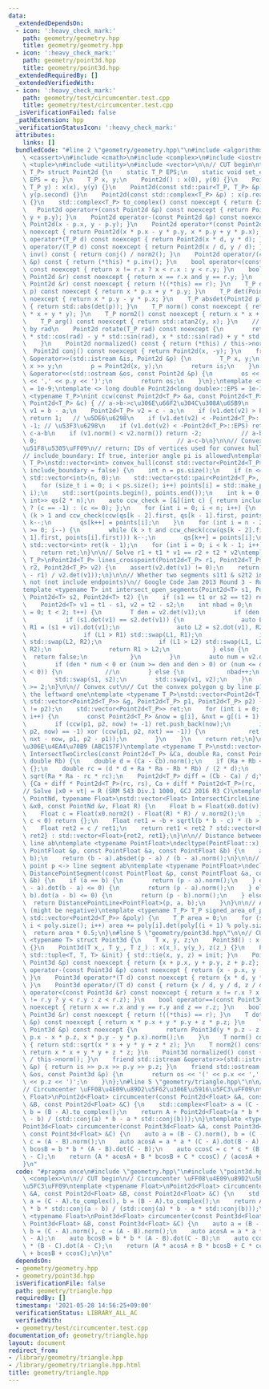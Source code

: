 ```yaml
---
data:
  _extendedDependsOn:
  - icon: ':heavy_check_mark:'
    path: geometry/geometry.hpp
    title: geometry/geometry.hpp
  - icon: ':heavy_check_mark:'
    path: geometry/point3d.hpp
    title: geometry/point3d.hpp
  _extendedRequiredBy: []
  _extendedVerifiedWith:
  - icon: ':heavy_check_mark:'
    path: geometry/test/circumcenter.test.cpp
    title: geometry/test/circumcenter.test.cpp
  _isVerificationFailed: false
  _pathExtension: hpp
  _verificationStatusIcon: ':heavy_check_mark:'
  attributes:
    links: []
  bundledCode: "#line 2 \"geometry/geometry.hpp\"\n#include <algorithm>\n#include\
    \ <cassert>\n#include <cmath>\n#include <complex>\n#include <iostream>\n#include\
    \ <tuple>\n#include <utility>\n#include <vector>\n\n// CUT begin\ntemplate <typename\
    \ T_P> struct Point2d {\n    static T_P EPS;\n    static void set_eps(T_P e) {\
    \ EPS = e; }\n    T_P x, y;\n    Point2d() : x(0), y(0) {}\n    Point2d(T_P x,\
    \ T_P y) : x(x), y(y) {}\n    Point2d(const std::pair<T_P, T_P> &p) : x(p.first),\
    \ y(p.second) {}\n    Point2d(const std::complex<T_P> &p) : x(p.real()), y(p.imag())\
    \ {}\n    std::complex<T_P> to_complex() const noexcept { return {x, y}; }\n \
    \   Point2d operator+(const Point2d &p) const noexcept { return Point2d(x + p.x,\
    \ y + p.y); }\n    Point2d operator-(const Point2d &p) const noexcept { return\
    \ Point2d(x - p.x, y - p.y); }\n    Point2d operator*(const Point2d &p) const\
    \ noexcept { return Point2d(x * p.x - y * p.y, x * p.y + y * p.x); }\n    Point2d\
    \ operator*(T_P d) const noexcept { return Point2d(x * d, y * d); }\n    Point2d\
    \ operator/(T_P d) const noexcept { return Point2d(x / d, y / d); }\n    Point2d\
    \ inv() const { return conj() / norm2(); }\n    Point2d operator/(const Point2d\
    \ &p) const { return (*this) * p.inv(); }\n    bool operator<(const Point2d &r)\
    \ const noexcept { return x != r.x ? x < r.x : y < r.y; }\n    bool operator==(const\
    \ Point2d &r) const noexcept { return x == r.x and y == r.y; }\n    bool operator!=(const\
    \ Point2d &r) const noexcept { return !((*this) == r); }\n    T_P dot(Point2d\
    \ p) const noexcept { return x * p.x + y * p.y; }\n    T_P det(Point2d p) const\
    \ noexcept { return x * p.y - y * p.x; }\n    T_P absdet(Point2d p) const noexcept\
    \ { return std::abs(det(p)); }\n    T_P norm() const noexcept { return std::sqrt(x\
    \ * x + y * y); }\n    T_P norm2() const noexcept { return x * x + y * y; }\n\
    \    T_P arg() const noexcept { return std::atan2(y, x); }\n    // rotate point/vector\
    \ by rad\n    Point2d rotate(T_P rad) const noexcept {\n        return Point2d(x\
    \ * std::cos(rad) - y * std::sin(rad), x * std::sin(rad) + y * std::cos(rad));\n\
    \    }\n    Point2d normalized() const { return (*this) / this->norm(); }\n  \
    \  Point2d conj() const noexcept { return Point2d(x, -y); }\n    friend std::istream\
    \ &operator>>(std::istream &is, Point2d &p) {\n        T_P x, y;\n        is >>\
    \ x >> y;\n        p = Point2d(x, y);\n        return is;\n    }\n    friend std::ostream\
    \ &operator<<(std::ostream &os, const Point2d &p) {\n        os << '(' << p.x\
    \ << ',' << p.y << ')';\n        return os;\n    }\n};\ntemplate <> double Point2d<double>::EPS\
    \ = 1e-9;\ntemplate <> long double Point2d<long double>::EPS = 1e-12;\n\ntemplate\
    \ <typename T_P>\nint ccw(const Point2d<T_P> &a, const Point2d<T_P> &b, const\
    \ Point2d<T_P> &c) { // a->b->c\u306E\u66F2\u304C\u308A\u65B9\n    Point2d<T_P>\
    \ v1 = b - a;\n    Point2d<T_P> v2 = c - a;\n    if (v1.det(v2) > Point2d<T_P>::EPS)\
    \ return 1;   // \u5DE6\u6298\n    if (v1.det(v2) < -Point2d<T_P>::EPS) return\
    \ -1; // \u53F3\u6298\n    if (v1.dot(v2) < -Point2d<T_P>::EPS) return 2;  //\
    \ c-a-b\n    if (v1.norm() < v2.norm()) return -2;           // a-b-c\n    return\
    \ 0;                                       // a-c-b\n}\n\n// Convex hull \uFF08\
    \u51F8\u5305\uFF09\n// return: IDs of vertices used for convex hull, counterclockwise\n\
    // include_boundary: If true, interior angle pi is allowed\ntemplate <typename\
    \ T_P>\nstd::vector<int> convex_hull(const std::vector<Point2d<T_P>> &ps, bool\
    \ include_boundary = false) {\n    int n = ps.size();\n    if (n <= 1) return\
    \ std::vector<int>(n, 0);\n    std::vector<std::pair<Point2d<T_P>, int>> points(n);\n\
    \    for (size_t i = 0; i < ps.size(); i++) points[i] = std::make_pair(ps[i],\
    \ i);\n    std::sort(points.begin(), points.end());\n    int k = 0;\n    std::vector<std::pair<Point2d<T_P>,\
    \ int>> qs(2 * n);\n    auto ccw_check = [&](int c) { return include_boundary\
    \ ? (c == -1) : (c <= 0); };\n    for (int i = 0; i < n; i++) {\n        while\
    \ (k > 1 and ccw_check(ccw(qs[k - 2].first, qs[k - 1].first, points[i].first)))\
    \ k--;\n        qs[k++] = points[i];\n    }\n    for (int i = n - 2, t = k; i\
    \ >= 0; i--) {\n        while (k > t and ccw_check(ccw(qs[k - 2].first, qs[k -\
    \ 1].first, points[i].first))) k--;\n        qs[k++] = points[i];\n    }\n   \
    \ std::vector<int> ret(k - 1);\n    for (int i = 0; i < k - 1; i++) ret[i] = qs[i].second;\n\
    \    return ret;\n}\n\n// Solve r1 + t1 * v1 == r2 + t2 * v2\ntemplate <typename\
    \ T_P>\nPoint2d<T_P> lines_crosspoint(Point2d<T_P> r1, Point2d<T_P> v1, Point2d<T_P>\
    \ r2, Point2d<T_P> v2) {\n    assert(v2.det(v1) != 0);\n    return r1 + v1 * (v2.det(r2\
    \ - r1) / v2.det(v1));\n}\n\n// Whether two segments s1t1 & s2t2 intersect or\
    \ not (not include endpoints)\n// Google Code Jam 2013 Round 3 - Rural Planning\n\
    template <typename T> int intersect_open_segments(Point2d<T> s1, Point2d<T> t1,\
    \ Point2d<T> s2, Point2d<T> t2) {\n    if (s1 == t1 or s2 == t2) return false;\n\
    \    Point2d<T> v1 = t1 - s1, v2 = t2 - s2;\n    int nbad = 0;\n    for (int t\
    \ = 0; t < 2; t++) {\n        T den = v2.det(v1);\n        if (den == 0) {\n \
    \           if (s1.det(v1) == s2.det(v1)) {\n                auto L1 = s1.dot(v1),\
    \ R1 = (s1 + v1).dot(v1);\n                auto L2 = s2.dot(v1), R2 = (s2 + v2).dot(v1);\n\
    \                if (L1 > R1) std::swap(L1, R1);\n                if (L2 > R2)\
    \ std::swap(L2, R2);\n                if (L1 > L2) std::swap(L1, L2), std::swap(R1,\
    \ R2);\n                return R1 > L2;\n            } else {\n              \
    \  return false;\n            }\n        }\n        auto num = v2.det(s2 - s1);\n\
    \        if (den * num < 0 or (num >= den and den > 0) or (num <= den and den\
    \ < 0)) {\n            //\n        } else {\n            nbad++;\n        }\n\
    \        std::swap(s1, s2);\n        std::swap(v1, v2);\n    }\n    return nbad\
    \ >= 2;\n}\n\n// Convex cut\n// Cut the convex polygon g by line p1->p2 and return\
    \ the leftward one\ntemplate <typename T_P>\nstd::vector<Point2d<T_P>> convex_cut(const\
    \ std::vector<Point2d<T_P>> &g, Point2d<T_P> p1, Point2d<T_P> p2) {\n    assert(p1\
    \ != p2);\n    std::vector<Point2d<T_P>> ret;\n    for (int i = 0; i < (int)g.size();\
    \ i++) {\n        const Point2d<T_P> &now = g[i], &nxt = g[(i + 1) % g.size()];\n\
    \        if (ccw(p1, p2, now) != -1) ret.push_back(now);\n        if ((ccw(p1,\
    \ p2, now) == -1) xor (ccw(p1, p2, nxt) == -1)) {\n            ret.push_back(lines_crosspoint(now,\
    \ nxt - now, p1, p2 - p1));\n        }\n    }\n    return ret;\n}\n\n// 2\u5186\
    \u306E\u4EA4\u70B9 (ABC157F)\ntemplate <typename T_P>\nstd::vector<Point2d<T_P>>\
    \ IntersectTwoCircles(const Point2d<T_P> &Ca, double Ra, const Point2d<T_P> &Cb,\
    \ double Rb) {\n    double d = (Ca - Cb).norm();\n    if (Ra + Rb < d) return\
    \ {};\n    double rc = (d * d + Ra * Ra - Rb * Rb) / (2 * d);\n    double rs =\
    \ sqrt(Ra * Ra - rc * rc);\n    Point2d<T_P> diff = (Cb - Ca) / d;\n    return\
    \ {Ca + diff * Point2d<T_P>(rc, rs), Ca + diff * Point2d<T_P>(rc, -rs)};\n}\n\n\
    // Solve |x0 + vt| = R (SRM 543 Div.1 1000, GCJ 2016 R3 C)\ntemplate <typename\
    \ PointNd, typename Float>\nstd::vector<Float> IntersectCircleLine(const PointNd\
    \ &x0, const PointNd &v, Float R) {\n    Float b = Float(x0.dot(v)) / v.norm2();\n\
    \    Float c = Float(x0.norm2() - Float(R) * R) / v.norm2();\n    if (b * b -\
    \ c < 0) return {};\n    Float ret1 = -b + sqrtl(b * b - c) * (b > 0 ? -1 : 1);\n\
    \    Float ret2 = c / ret1;\n    return ret1 < ret2 ? std::vector<Float>{ret1,\
    \ ret2} : std::vector<Float>{ret2, ret1};\n}\n\n// Distance between point p <->\
    \ line ab\ntemplate <typename PointFloat>\ndecltype(PointFloat::x) DistancePointLine(const\
    \ PointFloat &p, const PointFloat &a, const PointFloat &b) {\n    assert(a !=\
    \ b);\n    return (b - a).absdet(p - a) / (b - a).norm();\n}\n\n// Distance between\
    \ point p <-> line segment ab\ntemplate <typename PointFloat>\ndecltype(PointFloat::x)\
    \ DistancePointSegment(const PointFloat &p, const PointFloat &a, const PointFloat\
    \ &b) {\n    if (a == b) {\n        return (p - a).norm();\n    } else if ((p\
    \ - a).dot(b - a) <= 0) {\n        return (p - a).norm();\n    } else if ((p -\
    \ b).dot(a - b) <= 0) {\n        return (p - b).norm();\n    } else {\n      \
    \  return DistancePointLine<PointFloat>(p, a, b);\n    }\n}\n\n// Area of polygon\
    \ (might be negative)\ntemplate <typename T_P> T_P signed_area_of_polygon(const\
    \ std::vector<Point2d<T_P>> &poly) {\n    T_P area = 0;\n    for (size_t i = 0;\
    \ i < poly.size(); i++) area += poly[i].det(poly[(i + 1) % poly.size()]);\n  \
    \  return area * 0.5;\n}\n#line 5 \"geometry/point3d.hpp\"\n\n// CUT begin\ntemplate\
    \ <typename T> struct Point3d {\n    T x, y, z;\n    Point3d() : x(0), y(0), z(0)\
    \ {}\n    Point3d(T x_, T y_, T z_) : x(x_), y(y_), z(z_) {}\n    Point3d(const\
    \ std::tuple<T, T, T> &init) { std::tie(x, y, z) = init; }\n    Point3d operator+(const\
    \ Point3d &p) const noexcept { return {x + p.x, y + p.y, z + p.z}; }\n    Point3d\
    \ operator-(const Point3d &p) const noexcept { return {x - p.x, y - p.y, z - p.z};\
    \ }\n    Point3d operator*(T d) const noexcept { return {x * d, y * d, z * d};\
    \ }\n    Point3d operator/(T d) const { return {x / d, y / d, z / d}; }\n    bool\
    \ operator<(const Point3d &r) const noexcept { return x != r.x ? x < r.x : (y\
    \ != r.y ? y < r.y : z < r.z); }\n    bool operator==(const Point3d &r) const\
    \ noexcept { return x == r.x and y == r.y and z == r.z; }\n    bool operator!=(const\
    \ Point3d &r) const noexcept { return !((*this) == r); }\n    T dot(const Point3d\
    \ &p) const noexcept { return x * p.x + y * p.y + z * p.z; }\n    T absdet(const\
    \ Point3d &p) const noexcept {\n        return Point3d(y * p.z - z * p.y, z *\
    \ p.x - x * p.z, x * p.y - y * p.x).norm();\n    }\n    T norm() const noexcept\
    \ { return std::sqrt(x * x + y * y + z * z); }\n    T norm2() const noexcept {\
    \ return x * x + y * y + z * z; }\n    Point3d normalized() const { return (*this)\
    \ / this->norm(); }\n    friend std::istream &operator>>(std::istream &is, Point3d\
    \ &p) { return is >> p.x >> p.y >> p.z; }\n    friend std::ostream &operator<<(std::ostream\
    \ &os, const Point3d &p) {\n        return os << '(' << p.x << ',' << p.y << ','\
    \ << p.z << ')';\n    }\n};\n#line 5 \"geometry/triangle.hpp\"\n\n// CUT begin\n\
    // Circumcenter \uFF08\u4E09\u89D2\u5F62\u306E\u5916\u5FC3\uFF09\ntemplate <typename\
    \ Float>\nPoint2d<Float> circumcenter(const Point2d<Float> &A, const Point2d<Float>\
    \ &B, const Point2d<Float> &C) {\n    std::complex<Float> a = (C - A).to_complex(),\
    \ b = (B - A).to_complex();\n    return A + Point2d<Float>(a * b * std::conj(a\
    \ - b) / (std::conj(a) * b - a * std::conj(b)));\n}\ntemplate <typename Float>\n\
    Point3d<Float> circumcenter(const Point3d<Float> &A, const Point3d<Float> &B,\
    \ const Point3d<Float> &C) {\n    auto a = (B - C).norm(), b = (C - A).norm(),\
    \ c = (A - B).norm();\n    auto acosA = a * a * (C - A).dot(B - A);\n    auto\
    \ bcosB = b * b * (A - B).dot(C - B);\n    auto ccosC = c * c * (B - C).dot(A\
    \ - C);\n    return (A * acosA + B * bcosB + C * ccosC) / (acosA + bcosB + ccosC);\n\
    }\n"
  code: "#pragma once\n#include \"geometry.hpp\"\n#include \"point3d.hpp\"\n#include\
    \ <complex>\n\n// CUT begin\n// Circumcenter \uFF08\u4E09\u89D2\u5F62\u306E\u5916\
    \u5FC3\uFF09\ntemplate <typename Float>\nPoint2d<Float> circumcenter(const Point2d<Float>\
    \ &A, const Point2d<Float> &B, const Point2d<Float> &C) {\n    std::complex<Float>\
    \ a = (C - A).to_complex(), b = (B - A).to_complex();\n    return A + Point2d<Float>(a\
    \ * b * std::conj(a - b) / (std::conj(a) * b - a * std::conj(b)));\n}\ntemplate\
    \ <typename Float>\nPoint3d<Float> circumcenter(const Point3d<Float> &A, const\
    \ Point3d<Float> &B, const Point3d<Float> &C) {\n    auto a = (B - C).norm(),\
    \ b = (C - A).norm(), c = (A - B).norm();\n    auto acosA = a * a * (C - A).dot(B\
    \ - A);\n    auto bcosB = b * b * (A - B).dot(C - B);\n    auto ccosC = c * c\
    \ * (B - C).dot(A - C);\n    return (A * acosA + B * bcosB + C * ccosC) / (acosA\
    \ + bcosB + ccosC);\n}\n"
  dependsOn:
  - geometry/geometry.hpp
  - geometry/point3d.hpp
  isVerificationFile: false
  path: geometry/triangle.hpp
  requiredBy: []
  timestamp: '2021-05-28 14:56:25+09:00'
  verificationStatus: LIBRARY_ALL_AC
  verifiedWith:
  - geometry/test/circumcenter.test.cpp
documentation_of: geometry/triangle.hpp
layout: document
redirect_from:
- /library/geometry/triangle.hpp
- /library/geometry/triangle.hpp.html
title: geometry/triangle.hpp
---
```

